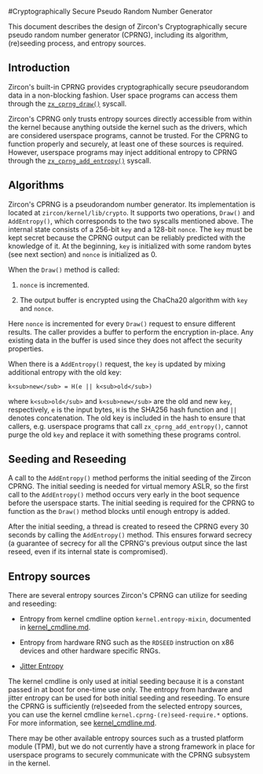 #Cryptographically Secure Pseudo Random Number Generator

This document describes the design of Zircon's Cryptographically secure pseudo
random number generator (CPRNG), including its algorithm, (re)seeding process,
and entropy sources.

## Introduction

Zircon's built-in CPRNG provides cryptographically secure pseudorandom data in a
non-blocking fashion. User space programs can access them through the
[`zx_cprng_draw()`](/docs/reference/syscalls/cprng_draw.md) syscall.

Zircon's CPRNG only trusts entropy sources directly accessible from within the
kernel because anything outside the kernel such as the drivers, which are
considered userspace programs, cannot be trusted. For the CPRNG to function
properly and securely, at least one of these sources is required. However,
userspace programs may inject additional entropy to CPRNG through the
[`zx_cprng_add_entropy()`](/docs/reference/syscalls/cprng_add_entropy.md)
syscall.


## Algorithms

Zircon's CPRNG is a pseudorandom number generator. Its implementation is located
at `zircon/kernel/lib/crypto`. It supports two operations, `Draw()` and
`AddEntropy()`, which corresponds to the two syscalls mentioned above. The
internal state consists of a 256-bit `key` and a 128-bit `nonce`. The `key` must
be kept secret because the CPRNG output can be reliably predicted with the
knowledge of it. At the beginning, `key` is initialized with some random bytes
(see next section) and `nonce` is initialized as 0.

When the `Draw()` method is called:

1. `nonce` is incremented.

1. The output buffer is encrypted using the ChaCha20 algorithm with `key` and
`nonce`.

Here `nonce` is incremented for every `Draw()` request to ensure different
results. The caller provides a buffer to perform the encryption in-place. Any
existing data in the buffer is used since they does not affect the security
properties.

When there is a `AddEntropy()` request, the `key` is updated by mixing
additional entropy with the old key:

```
k<sub>new</sub> = H(e || k<sub>old</sub>)
```

where `k<sub>old</sub>` and `k<sub>new</sub>` are the old and new `key`,
respectively, `e` is the input bytes, `H` is the SHA256 hash function and `||`
denotes concatenation. The old key is included in the hash to ensure that
callers, e.g. userspace programs that call `zx_cprng_add_entropy()`, cannot
purge the old `key` and replace it with something these programs control.

## Seeding and Reseeding

A call to the `AddEntropy()` method performs the initial seeding of the Zircon
CPRNG. The initial seeding is needed for virtual memory ASLR, so the first call
to the `AddEntropy()` method occurs very early in the boot sequence before the
userspace starts. The initial seeding is required for the CPRNG to function as
the `Draw()` method blocks until enough entropy is added.

After the initial seeding, a thread is created to reseed the CPRNG every 30
seconds by calling the `AddEntropy()` method. This ensures forward secrecy (a
guarantee of secrecy for all the CPRNG's previous output since the last reseed,
even if its internal state is compromised).

## Entropy sources

There are several entropy sources Zircon's CPRNG can utilize for seeding and
reseeding:

* Entropy from kernel cmdline option `kernel.entropy-mixin`, documented in
[kernel\_cmdline.md](/docs/reference/kernel/kernel_cmdline.md).

* Entropy from hardware RNG such as the `RDSEED` instruction on x86 devices and
other hardware specific RNGs.

* [Jitter Entropy](/docs/concepts/system/jitterentropy/README.md)

The kernel cmdline is only used at initial seeding because it is a constant
passed in at boot for one-time use only. The entropy from hardware and jitter
entropy can be used for both initial seeding and reseeding. To ensure the CPRNG
is sufficiently (re)seeded from the selected entropy sources, you can use the
kernel cmdline `kernel.cprng-(re)seed-require.*` options. For more information,
see [kernel_cmdline.md](/docs/reference/kernel/kernel_cmdline.md).

There may be other available entropy sources such as a trusted platform module
(TPM), but we do not currently have a strong framework in place for userspace
programs to securely communicate with the CPRNG subsystem in the kernel.

